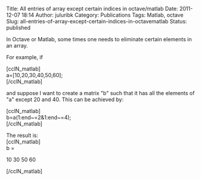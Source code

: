 Title: All entries of array except certain indices in octave/matlab
Date: 2011-12-07 18:14
Author: juluribk
Category: Publications
Tags: Matlab, octave
Slug: all-entries-of-array-except-certain-indices-in-octavematlab
Status: published

In Octave or Matlab, some times one needs to eliminate certain elements in an array.

For example, if

\[cclN\_matlab\]  
a=\[10,20,30,40,50,60\];  
\[/cclN\_matlab\]

and suppose I want to create a matrix "b" such that it has all the elements of "a" except 20 and 40. This can be achieved by:

\[cclN\_matlab\]  
b=a(1:end\~=2&1:end\~=4);  
\[/cclN\_matlab\]

The result is:  
\[cclN\_matlab\]  
b =

10 30 50 60

\[/cclN\_matlab\]
